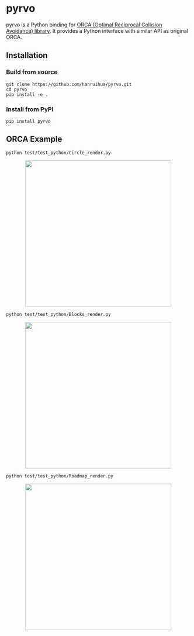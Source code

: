 # pyrvo

pyrvo is a Python binding for [ORCA (Optimal Reciprocal Collision Avoidance) library](https://github.com/snape/RVO2). It provides a Python interface with similar API as original ORCA.

## Installation

### Build from source

```
git clone https://github.com/hanruihua/pyrvo.git
cd pyrvo
pip install -e .
```

### Install from PyPI

```
pip install pyrvo
```

## ORCA Example

```
python test/test_python/Circle_render.py
```

<div align="center">
<img src="https://github.com/user-attachments/assets/da948a48-3b2d-4aed-abab-497d992bb9ba" width="400"/>
</div>

```
python test/test_python/Blocks_render.py
```

<div align="center">
<img src="https://github.com/user-attachments/assets/035e0f54-7b9a-4b0a-9d83-a44e91ef9184" width="400"/>
</div>

```
python test/test_python/Roadmap_render.py
```

<div align="center">
<img src="https://github.com/user-attachments/assets/a3682144-58d6-4df5-97b4-d67291b1f2eb" width="400"/>
</div>



